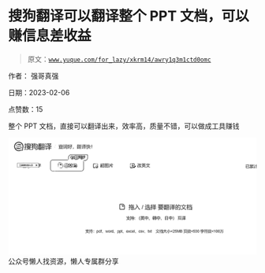 # 搜狗翻译可以翻译整个 PPT 文档，可以赚信息差收益

> 原文：[`www.yuque.com/for_lazy/xkrm14/awry1q3m1ctd0omc`](https://www.yuque.com/for_lazy/xkrm14/awry1q3m1ctd0omc)



作者： 强哥真强



日期：2023-02-06



点赞数：15

<ne-hole id="u9dd3edda" data-lake-id="u9dd3edda">

整个 PPT 文档，直接可以翻译出来，效率高，质量不错，可以做成工具赚钱



![](img/4da991cfff910d1a4a5b5bfd35dddd21.png)  <ne-hole id="u376b9c30" data-lake-id="u376b9c30"><ne-p id="u825c4abd" data-lake-id="u825c4abd">公众号懒人找资源，懒人专属群分享

</ne-hole></ne-p></ne-hole>